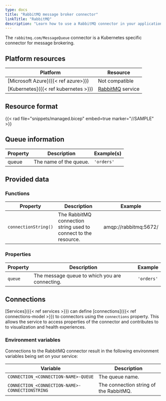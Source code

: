 ```yaml
---
type: docs
title: "RabbitMQ message broker connector"
linkTitle: "RabbitMQ"
description: "Learn how to use a RabbitMQ connector in your application"
---
```


The `rabbitmq.com/MessageQueue` connector is a Kubernetes specific connector for message brokering.

## Platform resources

| Platform | Resource |
|----------|----------|
| [Microsoft Azure]({{< ref azure>}}) | Not compatible |
| [Kubernetes]({{< ref kubernetes >}}) | [RabbitMQ](https://hub.docker.com/_/rabbitmq/) service |

## Resource format

{{< rad file="snippets/managed.bicep" embed=true marker="//SAMPLE" >}}

## Queue information

| Property | Description | Example(s) |
|----------|-------------|---------|
| queue | The name of the queue. | `'orders'` |

## Provided data

### Functions

| Property | Description | Example |
|----------|-------------|---------|
| `connectionString()` | The RabbitMQ connection string used to connect to the resource. | amqp://rabbitmq:5672/ |

### Properties

| Property | Description | Example |
|----------|-------------|---------|
| `queue` | The message queue to which you are connecting. | `'orders'`

## Connections

[Services]({{< ref services >}}) can define [connections]({{< ref connections-model >}}) to connectors using the `connections` property. This allows the service to access properties of the connector and contributes to to visualization and health experiences.

### Environment variables

Connections to the RabbitMQ connector result in the following environment variables being set on your service:

| Variable | Description |
|----------|-------------|
| `CONNECTION_<CONNECTION-NAME>-QUEUE` | The queue name. |
| `CONNECTION_<CONNECTION-NAME>-CONNECTIONSTRING` | The connection string of the RabbitMQ. |

